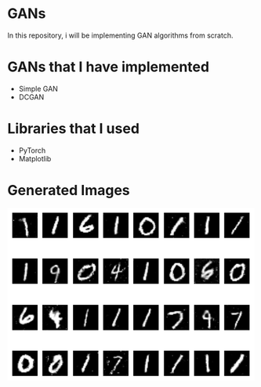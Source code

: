 # GANs
In this repository, i will be implementing GAN algorithms from scratch.

# GANs that I have implemented
- Simple GAN
- DCGAN

# Libraries that I used
- PyTorch
- Matplotlib

# Generated Images
<img src = 'Images/mn.png' alt = 'Fake Images'>
